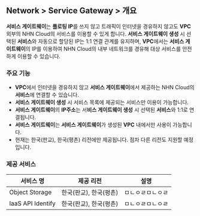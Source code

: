 ## Network > Service Gateway > 개요

**서비스 게이트웨이**는 **플로팅 IP**를 쓰지 않고 트래픽이 인터넷을 경유하지 않고도 **VPC** 외부의 NHN Cloud의 서비스를 이용할 수 있게 합니다. **서비스 게이트웨이 생성** 시 선택된 **서비스**와 자동으로 할당된 IP는 1:1 연결 관계를 유지하며, **VPC**에서는 **서비스 게이트웨이**의 IP를 이용하여 NHN Cloud의 내부 네트워크를 경유해 대상 서비스를 안전하게 이용할 수 있습니다. 

### 주요 기능
* **VPC**에서 인터넷을 경유하지 않고 **서비스 게이트웨이**에서 제공하는 NHN Cloud의 **서비스**에 연결할 수 있습니다.
* **서비스 게이트웨이 생성** 시 서비스 목록에 제공되는 서비스만 이용이 가능합니다.
* **서비스 게이트웨이**의 **IP주소**는 서**비스 게이트웨이 생성** 시 선택된 **서비스**와 1:1로 연결됩니다.
* **서비스 게이트웨이**는 **서비스 게이트웨이**가 생성된 **VPC** 내에서만 사용이 가능합니다.
* 현재는 한국(판교), 한국(평촌) 리전에만 제공됩니다. 점차 다른 리전도 지원할 예정입니다.

### 제공 서비스
서비스 명  | 제공 리전 | 설명
------------- | ------------- | -------------------
Object Storage|한국(판교), 한국(평촌)|ㅁㄴㅇㄹㅁㄴㅇㄹ
IaaS API Identify|한국(판교), 한국(평촌)|ㅁㄴㅇㄹㅁㄴㅇㄹ
